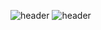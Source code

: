 ![header](https://capsule-render.vercel.app/api?type=Waving)
![header](https://capsule-render.vercel.app/api?height=600)
